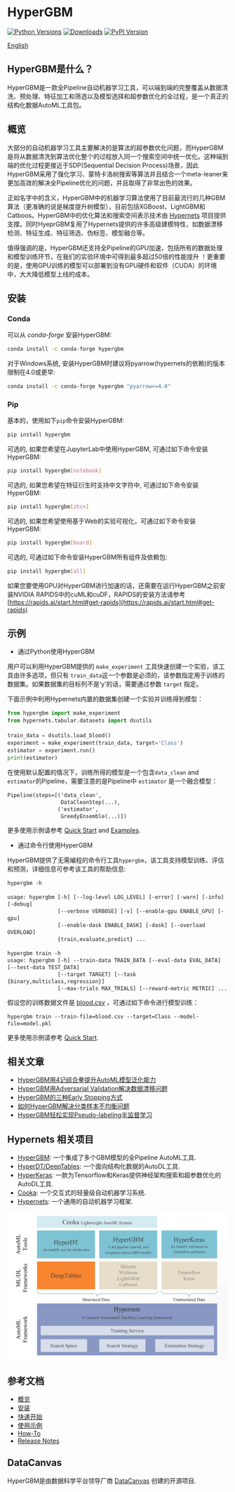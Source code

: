 # HyperGBM
[![Python Versions](https://img.shields.io/pypi/pyversions/hypergbm.svg)](https://pypi.org/project/hypergbm)
[![Downloads](https://pepy.tech/badge/hypergbm)](https://pepy.tech/project/hypergbm)
[![PyPI Version](https://img.shields.io/pypi/v/hypergbm.svg)](https://pypi.org/project/hypergbm)

[English](README.md)

## HyperGBM是什么？
HyperGBM是一款全Pipeline自动机器学习工具，可以端到端的完整覆盖从数据清洗、预处理、特征加工和筛选以及模型选择和超参数优化的全过程，是一个真正的结构化数据AutoML工具包。

## 概览 
大部分的自动机器学习工具主要解决的是算法的超参数优化问题，而HyperGBM是将从数据清洗到算法优化整个的过程放入同一个搜索空间中统一优化。这种端到端的优化过程更接近于SDP(Sequential Decision Process)场景，因此HyperGBM采用了强化学习、蒙特卡洛树搜索等算法并且结合一个meta-leaner来更加高效的解决全Pipeline优化的问题，并且取得了非常出色的效果。

正如名字中的含义，HyperGBM中的机器学习算法使用了目前最流行的几种GBM算法（更准确的说是梯度提升树模型），目前包括XGBoost、LightGBM和Catboos。HyperGBM中的优化算法和搜索空间表示技术由 [Hypernets](https://github.com/DataCanvasIO/Hypernets) 项目提供支撑。同时HyeprGBM复用了Hypernets提供的许多高级建模特性，如数据漂移检测、特征生成、特征筛选、伪标签、模型融合等。

值得强调的是，HyperGBM还支持全Pipeline的GPU加速，包括所有的数据处理和模型训练环节，在我们的实验环境中可得到最多超过50倍的性能提升 ！更重要的是，使用GPU训练的模型可以部署到没有GPU硬件和软件（CUDA）的环境中，大大降低模型上线的成本。

## 安装

### Conda

可以从 *conda-forge* 安装HyperGBM:

```bash
conda install -c conda-forge hypergbm
```

对于Windows系统, 安装HyperGBM时建议将pyarrow(hypernets的依赖)的版本限制在4.0或更早:

```bash
conda install -c conda-forge hypergbm "pyarrow<=4.0"
```

### Pip

基本的，使用如下`pip`命令安装HyperGBM:
```bash
pip install hypergbm
```

可选的, 如果您希望在JupyterLab中使用HyperGBM, 可通过如下命令安装HyperGBM:
```bash
pip install hypergbm[notebook]
```
可选的,  如果您希望在特征衍生时支持中文字符中, 可通过如下命令安装HyperGBM:
```bash
pip install hypergbm[zhcn]
```
可选的, 如果您希望使用基于Web的实验可视化，可通过如下命令安装HyperGBM:
```bash
pip install hypergbm[board]
```

可选的, 可通过如下命令安装HyperGBM所有组件及依赖包:
```bash
pip install hypergbm[all]
```

如果您要使用GPU对HyperGBM进行加速的话，还需要在运行HyperGBM之前安装NVIDIA RAPIDS中的cuML和cuDF，RAPIDS的安装方法请参考 [https://rapids.ai/start.html#get-rapids](https://rapids.ai/start.html#get-rapids)

## 示例

* 通过Python使用HyperGBM

用户可以利用HyperGBM提供的 `make_experiment` 工具快速创建一个实验，该工具由许多选项，但只有 `train_data`这一个参数是必须的，该参数指定用于训练的数据集。如果数据集的目标列不是‘y'的话，需要通过参数 `target` 指定。

下面示例中利用Hypernets内置的数据集创建一个实验并训练得到模型：

```python
from hypergbm import make_experiment
from hypernets.tabular.datasets import dsutils

train_data = dsutils.load_blood()
experiment = make_experiment(train_data, target='Class')
estimator = experiment.run()
print(estimator)
```

在使用默认配置的情况下，训练所得的模型是一个包含`data_clean` and `estimator`的Pipeline，需要注意的是Pipeline中 `estimator` 是一个融合模型：

```
Pipeline(steps=[('data_clean',
                 DataCleanStep(...),
                ('estimator',
                 GreedyEnsemble(...)])
```

更多使用示例请参考 [Quick Start](https://hypergbm.readthedocs.io/zn_CN/latest/quick_start_python.html#create-experiment-with-make-experiment) and [Examples](https://hypergbm.readthedocs.io/zh_CN/latest/example.html).


* 通过命令行使用HyperGBM

HyperGBM提供了无需编程的命令行工具`hypergbm`，该工具支持模型训练、评估和预测，详细信息可参考该工具的帮助信息:

```
hypergbm -h

usage: hypergbm [-h] [--log-level LOG_LEVEL] [-error] [-warn] [-info] [-debug]
                [--verbose VERBOSE] [-v] [--enable-gpu ENABLE_GPU] [-gpu] 
                [--enable-dask ENABLE_DASK] [-dask] [--overload OVERLOAD]
                {train,evaluate,predict} ...

hypergbm train -h
usage: hypergbm [-h] --train-data TRAIN_DATA [--eval-data EVAL_DATA] [--test-data TEST_DATA]
			    [--target TARGET] [--task {binary,multiclass,regression}]
			    [--max-trials MAX_TRIALS] [--reward-metric METRIC] ...                
```

假设您的训练数据文件是 [blood.csv](https://github.com/DataCanvasIO/Hypernets/blob/master/hypernets/tabular/datasets/blood.csv) ，可通过如下命令进行模型训练：

```shell script
hypergbm train --train-file=blood.csv --target=Class --model-file=model.pkl
```

更多使用示例请参考 [Quick Start](https://hypergbm.readthedocs.io/zh_CN/latest/quick_start_cmdline.html).

## 相关文章

* [HyperGBM用4记组合拳提升AutoML模型泛化能力](https://zhuanlan.zhihu.com/p/349824150)
* [HyperGBM用Adversarial Validation解决数据漂移问题](https://zhuanlan.zhihu.com/p/349432455)
* [HyperGBM的三种Early Stopping方式](https://zhuanlan.zhihu.com/p/350051541)
* [如何HyperGBM解决分类样本不均衡问题](https://zhuanlan.zhihu.com/p/350052055)
* [HyperGBM轻松实现Pseudo-labeling半监督学习](https://zhuanlan.zhihu.com/p/355419632)

## Hypernets 相关项目

* [HyperGBM](https://github.com/DataCanvasIO/HyperGBM): 一个集成了多个GBM模型的全Pipeline AutoML工具.
* [HyperDT/DeepTables](https://github.com/DataCanvasIO/DeepTables): 一个面向结构化数据的AutoDL工具.
* [HyperKeras](https://github.com/DataCanvasIO/HyperKeras): 一款为Tensorflow和Keras提供神经架构搜索和超参数优化的AutoDL工具.
* [Cooka](https://github.com/DataCanvasIO/Cooka): 一个交互式的轻量级自动机器学习系统.
* [Hypernets](https://github.com/DataCanvasIO/Hypernets): 一个通用的自动机器学习框架.

![DataCanvas AutoML Toolkit](docs/static/images/datacanvas_automl_toolkit.png)


## 参考文档

* [概览](https://hypergbm.readthedocs.io/zh_CN/latest/overview.html)
* [安装](https://hypergbm.readthedocs.io/zh_CN/latest/installation.html)
* [快速开始](https://hypergbm.readthedocs.io/zh_CN/latest/quick_start.html)
* [使用示例](https://hypergbm.readthedocs.io/zh_CN/latest/example.html)
* [How-To](https://hypergbm.readthedocs.io/zh_CN/latest/how_to.html)
* [Release Notes](https://hypergbm.readthedocs.io/zh_CN/latest/release_note.html)

## DataCanvas
HyperGBM是由数据科学平台领导厂商 [DataCanvas](https://www.datacanvas.com/) 创建的开源项目.